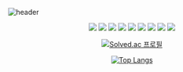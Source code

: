 <!--
**kimmand0o0/kimmand0o0** is a ✨ _special_ ✨ repository because its `README.md` (this file) appears on your GitHub profile.

Here are some ideas to get you started:

- 🔭 I’m currently working on ...
- 🌱 I’m currently learning ...
- 👯 I’m looking to collaborate on ...
- 🤔 I’m looking for help with ...
- 💬 Ask me about ...
- 📫 How to reach me: ...
- 😄 Pronouns: ...
- ⚡ Fun fact: ...
-->

![header](https://capsule-render.vercel.app/api?type=Waving&color=D6C6B6&height=300&section=header&text=KimMandoo's%20Github&fontSize=30&desc=😆Hello!%20저는%20풀스택%20개발자가%20되기%20위해%20공부중인%20김혜란입니다.📚)
<div align=center>


<img src="https://img.shields.io/badge/JavaScript-F7DF1E?style=flat&logo=javascript&logoColor=white"/>
<img src="https://img.shields.io/badge/Node.js-339933?style=flat&logo=nodedotjs&logoColor=white"/>

<img src="https://img.shields.io/badge/Amazon AWS-232F3E?style=flat&logo=amazonaws&logoColor=white"/>
<img src="https://img.shields.io/badge/Amazon EC2-FF9900?style=flat&logo=amazonec2&logoColor=white"/>
<img src="https://img.shields.io/badge/Amazon ECS-FF9900?style=flat&logo=amazonecs&logoColor=white"/>
<img src="https://img.shields.io/badge/Amazon RDS-527FFF?style=flat&logo=amazonrds&logoColor=white"/>
<img src="https://img.shields.io/badge/Amazon S3-569A31?style=flat&logo=amazons3&logoColor=white"/>

<img src="https://img.shields.io/badge/MongoDB-47A248?style=flat&logo=mongodb&logoColor=white"/>
<img src="https://img.shields.io/badge/MySQL-4479A1?style=flat&logo=mysql&logoColor=white"/>

[![Solved.ac
프로필](http://mazassumnida.wtf/api/v2/generate_badge?boj=kimmand0o0)](https://solved.ac/kimmand0o0)

[![Top Langs](https://github-readme-stats.vercel.app/api/top-langs/?username=kimmand0o0&layout=compact)](https://github.com/kimmand0o0/github-readme-stats)
  
  </div>
